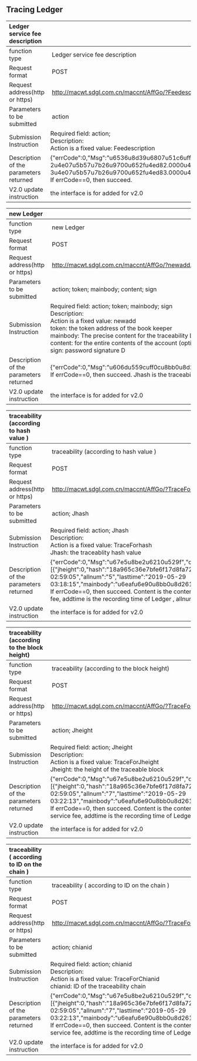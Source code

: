 ## Tracing Ledger

|Ledger service fee description| |
| :------ | :------ |
|function type|&nbsp;Ledger service fee description|
|Request format|&nbsp;POST|
|Request address(http or https)|&nbsp;http://macwt.sdgl.com.cn/maccnt/AffGo/?Feedescription.cgi|
|Parameters to be submitted|&nbsp;action|
|Submission Instruction|Required field: action; <br>Description: <br>Action is a fixed value: Feedescription<br>|
|Description of the parameters returned|{"errCode":0,"Msg":"u6536u8d39u6807u51c6uff1a1u4e07u5b57u7b26u4ee5u5185u9700u652fu4ed81.0000u4e2aMATuff1b1-2u4e07u5b57u7b26u9700u652fu4ed82.0000u4e2aMATuff1b2-3u4e07u5b57u7b26u9700u652fu4ed83.0000u4e2aMATuff1bu8d853u4e07u5b57u7b26u9700u652fu4ed810.0000u4e2aMATu3002"}Description: <br>If errCode==0, then succeed.  |
|V2.0 update instruction|the interface is for added for v2.0|

|new Ledger| |
| :------ | :------ |
|function type|&nbsp;new Ledger|
|Request format|&nbsp;POST|
|Request address(http or https)|&nbsp;http://macwt.sdgl.com.cn/maccnt/AffGo/?newadd.cgi|
|Parameters to be submitted|&nbsp;action; token; mainbody; content; sign|
|Submission Instruction|Required field: action; token; mainbody; sign<br>Description: <br>Action is a fixed value: newadd<br>token: the token address of the book keeper <br>mainbody: The precise content for the traceability Ledger (the plaintext to be hashed) (the length cannot exceed 50,000 characters)<br>content: for the entire contents of the account (optional) (the length can not exceed 50,000 characters)<br>sign: password signature D <br>|
|Description of the parameters returned|{"errCode":0,"Msg":"u606du559cuff0cu8bb0u8d26u6210u529f","Jhash":"0b67ae13296b53ed2184929bc712443ab34e4bb42538115faa58991c5039846b","TranHash":"3f460b64e255d5f71eb9cd60e89d0567b5b16ce6c9218969b6fb2401203de2e4"}Description: <br>If errCode==0, then succeed. Jhash is the traceability hash value, and TranHash is the asset service transaction hash value. |
|V2.0 update instruction|the interface is for added for v2.0|

|traceability (according to hash value )| |
| :------ | :------ |
|function type|&nbsp;traceability (according to hash value )|
|Request format|&nbsp;POST|
|Request address(http or https)|&nbsp;http://macwt.sdgl.com.cn/maccnt/AffGo/?TraceForhash.cgi|
|Parameters to be submitted|&nbsp;action; Jhash|
|Submission Instruction|Required field: action; Jhash<br>Description: <br>Action is a fixed value: TraceForhash<br>Jhash: the traceablity hash value <br>|
|Description of the parameters returned|{"errCode":0,"Msg":"u67e5u8be2u6210u529f","content":[{"jheight":0,"hash":"18a965c36e7bfe6f17d8fa720e7f5a86bfccc72750ea32fbc8633356d1171d1a","chianid":"1","amount":"1.00000000","addtime":"2019-05-29 02:59:05","allnum":"5","lasttime":"2019-05-29 03:18:15","mainbody":"u6eafu6e90u8bb0u8d261u6eafu6e90u8bb0u8d262u6eafu6e90u8bb0u8d263u6eafu6e90u8bb0u8d264u6eafu6e90u8bb0u8d265u6eafu6e90u8bb0u8d266"}]}Description: <br>If errCode==0, then succeed. Content is the content of the query (jheight is the Ledger transaction block height, hash is the transaction Ledger block hash, chianid is the ID of chain, amount is the service fee, addtime is the recording time of Ledger , allnum is Total number of traceability, lasttime is the last trace time, mainbody is the precise content of traceability Ledger. |
|V2.0 update instruction|the interface is for added for v2.0|

|traceability (according to the block height)| |
| :------ | :------ |
|function type|&nbsp;traceability (according to the block height)|
|Request format|&nbsp;POST|
|Request address(http or https)|&nbsp;http://macwt.sdgl.com.cn/maccnt/AffGo/?TraceForJheight.cgi|
|Parameters to be submitted|&nbsp;action; Jheight|
|Submission Instruction|Required field: action; Jheight<br>Description: <br>Action is a fixed value: TraceForJheight<br>Jheight: the height of the traceable block<br>|
|Description of the parameters returned|{"errCode":0,"Msg":"u67e5u8be2u6210u529f","content":[{"jheight":0,"hash":"18a965c36e7bfe6f17d8fa720e7f5a86bfccc72750ea32fbc8633356d1171d1a","chianid":"1","amount":"1.00000000","addtime":"2019-05-29 02:59:05","allnum":"7","lasttime":"2019-05-29 03:22:13","mainbody":"u6eafu6e90u8bb0u8d261u6eafu6e90u8bb0u8d262u6eafu6e90u8bb0u8d263u6eafu6e90u8bb0u8d264u6eafu6e90u8bb0u8d265u6eafu6e90u8bb0u8d266"}]}Description: <br>If errCode==0, then succeed. Content is the content of the query (jheight is the Ledger transaction block height, hash is the transaction Ledger block hash, chianid is the ID of the chain , amount is the service fee, addtime is the recording time of Ledger, allnum is Total number of traceability, lasttime is the last trace time, mainbody is the precise content of traceability accounting.|
|V2.0 update instruction|the interface is for added for v2.0|

|traceability ( according to ID on the chain )| |
| :------ | :------ |
|function type|&nbsp;traceability ( according to ID on the chain )|
|Request format|&nbsp;POST|
|Request address(http or https)|&nbsp;http://macwt.sdgl.com.cn/maccnt/AffGo/?TraceForChianid.cgi|
|Parameters to be submitted|&nbsp;action; chianid|
|Submission Instruction|Required field: action; chianid<br>Description: <br>Action is a fixed value: TraceForChianid<br>chianid: ID of the traceability chain<br>|
|Description of the parameters returned|{"errCode":0,"Msg":"u67e5u8be2u6210u529f","content":[{"jheight":0,"hash":"18a965c36e7bfe6f17d8fa720e7f5a86bfccc72750ea32fbc8633356d1171d1a","chianid":"1","amount":"1.00000000","addtime":"2019-05-29 02:59:05","allnum":"7","lasttime":"2019-05-29 03:22:13","mainbody":"u6eafu6e90u8bb0u8d261u6eafu6e90u8bb0u8d262u6eafu6e90u8bb0u8d263u6eafu6e90u8bb0u8d264u6eafu6e90u8bb0u8d265u6eafu6e90u8bb0u8d266"}]}Description: <br>If errCode==0, then succeed. Content is the content of the query (jheight is Ledger transaction block height, hash is the transaction Ledger block hash, chianid is the chain ID, amount is the Ledger service fee, addtime is the recording time of Ledger, allnum is Total number of traceability, lasttime is the last trace time, mainbody is the precise content of traceability accounting. |
|V2.0 update instruction|the interface is for added for v2.0|